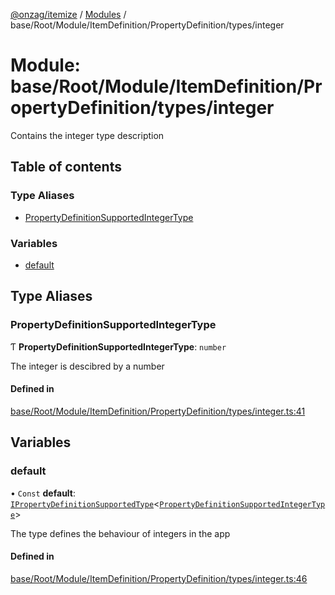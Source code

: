 [@onzag/itemize](../README.md) / [Modules](../modules.md) / base/Root/Module/ItemDefinition/PropertyDefinition/types/integer

# Module: base/Root/Module/ItemDefinition/PropertyDefinition/types/integer

Contains the integer type description

## Table of contents

### Type Aliases

- [PropertyDefinitionSupportedIntegerType](base_Root_Module_ItemDefinition_PropertyDefinition_types_integer.md#propertydefinitionsupportedintegertype)

### Variables

- [default](base_Root_Module_ItemDefinition_PropertyDefinition_types_integer.md#default)

## Type Aliases

### PropertyDefinitionSupportedIntegerType

Ƭ **PropertyDefinitionSupportedIntegerType**: `number`

The integer is descibred by a number

#### Defined in

[base/Root/Module/ItemDefinition/PropertyDefinition/types/integer.ts:41](https://github.com/onzag/itemize/blob/73e0c39e/base/Root/Module/ItemDefinition/PropertyDefinition/types/integer.ts#L41)

## Variables

### default

• `Const` **default**: [`IPropertyDefinitionSupportedType`](../interfaces/base_Root_Module_ItemDefinition_PropertyDefinition_types.IPropertyDefinitionSupportedType.md)\<[`PropertyDefinitionSupportedIntegerType`](base_Root_Module_ItemDefinition_PropertyDefinition_types_integer.md#propertydefinitionsupportedintegertype)\>

The type defines the behaviour of integers in the app

#### Defined in

[base/Root/Module/ItemDefinition/PropertyDefinition/types/integer.ts:46](https://github.com/onzag/itemize/blob/73e0c39e/base/Root/Module/ItemDefinition/PropertyDefinition/types/integer.ts#L46)
